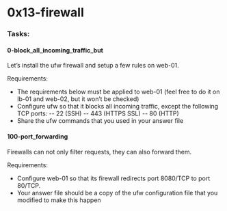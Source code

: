 # 0x13-firewall

### Tasks:

#### 0-block_all_incoming_traffic_but
Let’s install the ufw firewall and setup a few rules on web-01.

Requirements:

- The requirements below must be applied to web-01 (feel free to do it on lb-01 and web-02, but it won’t be checked)
- Configure ufw so that it blocks all incoming traffic, except the following TCP ports:
-- 22 (SSH)
-- 443 (HTTPS SSL)
-- 80 (HTTP)
- Share the ufw commands that you used in your answer file

#### 100-port_forwarding
Firewalls can not only filter requests, they can also forward them.

Requirements:

- Configure web-01 so that its firewall redirects port 8080/TCP to port 80/TCP.
- Your answer file should be a copy of the ufw configuration file that you modified to make this happen
